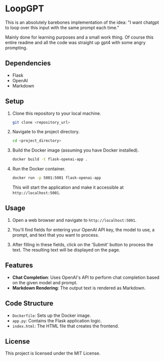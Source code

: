 # LoopGPT

This is an absolutely barebones implementation of the idea: "I want chatgpt to loop over this input with the same prompt each time." 

Mainly done for learning purposes and a small work thing. Of course this entire readme and all the code was straight up gpt4 with some angry prompting. 

## Dependencies

- Flask
- OpenAI
- Markdown

## Setup

1. Clone this repository to your local machine.

   ```bash
   git clone <repository_url>
   ```

2. Navigate to the project directory.

   ```bash
   cd <project_directory>
   ```

3. Build the Docker image (assuming you have Docker installed).

   ```bash
   docker build -t flask-openai-app .
   ```

4. Run the Docker container.

   ```bash
   docker run -p 5001:5001 flask-openai-app
   ```

   This will start the application and make it accessible at `http://localhost:5001`.

## Usage

1. Open a web browser and navigate to `http://localhost:5001`.

2. You'll find fields for entering your OpenAI API key, the model to use, a prompt, and text that you want to process.

3. After filling in these fields, click on the 'Submit' button to process the text. The resulting text will be displayed on the page.

## Features

- **Chat Completion**: Uses OpenAI's API to perform chat completion based on the given model and prompt.
- **Markdown Rendering**: The output text is rendered as Markdown.

## Code Structure

- `Dockerfile`: Sets up the Docker image.
- `app.py`: Contains the Flask application logic.
- `index.html`: The HTML file that creates the frontend.

## License

This project is licensed under the MIT License.